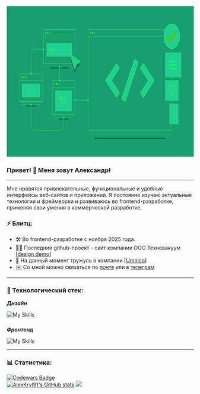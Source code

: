 <div align="center">
  <img height="405" width="774" src="https://github.com/AlexKryl91/AlexKryl91/blob/main/banner_green_1.png"  />
</div>

###


### Привет! 👋 Меня зовут Александр!

---

Мне нравятся привлекательные, функциональные и удобные интерфейсы веб-сайтов и приложений. Я постоянно изучаю актуальные технологии и фреймворки и развиваюсь во frontend-разработке, применяя свои умения в коммерческой разработке.

### ⚡ Блитц:

- 🛠️ Во frontend-разработке с ноября 2025 года.
- 👩‍💻 Последний github-проект - сайт компании ООО Техновакуум [[design demo](https://website-tv-client.vercel.app/en)]
- 🧠 На данный момент тружусь в компании [[Umnico](https://umnico.com/)]
- ✉️ Со мной можно связаться по [почте](mailto:cryls@yandex.ru) или в [телеграм](https://t.me/it_alex_kr)

---

### 🧱 Технологический стек:

***Дизайн***

![My Skills](https://go-skill-icons.vercel.app/api/icons?i=photoshop,illustrator,figma)

###

***Фронтенд***

![My Skills](https://go-skill-icons.vercel.app/api/icons?i=vscode,html,js,typescript,css,sass,vite,webpack,react,redux,vuejs,pinia,npm,git)

---

### 📊 Cтатистика:
[![Codewars Badge](https://www.codewars.com/users/AlexK91/badges/large)](https://www.codewars.com/users/AlexK91)
<br />
<a href="http://www.github.com/AlexKryl91"><img src="https://github-readme-stats.vercel.app/api?username=AlexKryl91&show_icons=true&hide=&count_private=true&title_color=0891b2&text_color=ffffff&icon_color=0891b2&bg_color=1c1917&hide_border=true&show_icons=true" alt="AlexKryl91's GitHub stats" /></a>
<a href="http://www.github.com/AlexKryl91"><img src="https://github-readme-streak-stats.herokuapp.com/?user=AlexKryl91&stroke=ffffff&background=1c1917&ring=0891b2&fire=0891b2&currStreakNum=ffffff&currStreakLabel=0891b2&sideNums=ffffff&sideLabels=ffffff&dates=ffffff&hide_border=true" /></a>
